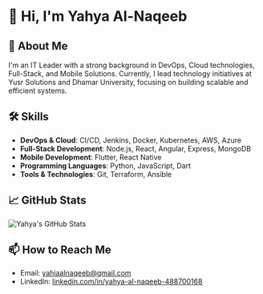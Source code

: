 # 👋 Hi, I'm Yahya Al-Naqeeb

## 🚀 About Me
I'm an IT Leader with a strong background in DevOps, Cloud technologies, Full-Stack, and Mobile Solutions. Currently, I lead technology initiatives at Yusr Solutions and Dhamar University, focusing on building scalable and efficient systems.

## 🛠️ Skills
- **DevOps & Cloud**: CI/CD, Jenkins, Docker, Kubernetes, AWS, Azure
- **Full-Stack Development**: Node.js, React, Angular, Express, MongoDB
- **Mobile Development**: Flutter, React Native
- **Programming Languages**: Python, JavaScript, Dart
- **Tools & Technologies**: Git, Terraform, Ansible

## 📈 GitHub Stats
![Yahya's GitHub Stats](https://github-readme-stats.vercel.app/api?username=yahiaalnaqeeb&show_icons=true&count_private=true&hide_title=false)

## 📫 How to Reach Me
- Email: [yahiaalnaqeeb@gmail.com](mailto:yahiaalnaqeeb@gmail.com)
- LinkedIn: [linkedin.com/in/yahya-al-naqeeb-488700168](https://www.linkedin.com/in/yahya-al-naqeeb-488700168/)
